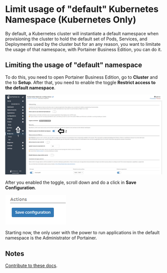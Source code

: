 # Limit usage of "default" Kubernetes Namespace (Kubernetes Only)

By default, a Kubernetes cluster will instantiate a default namespace when provisioning the cluster to hold the default set of Pods, Services, and Deployments used by the cluster but for an any reason, you want to limitate the usage of that namespace, with Portainer Business Edition, you can do it. 

## Limiting the usage of "default" namespace

To do this, you need to open Portainer Business Edition, go to <b>Cluster</b> and the to <b>Setup</b>. After that, you need to enable the toggle <b>Restrict access to the default namespace</b>.

![namespace](assets/namespaces.png)

After you enabled the toggle, scroll down and do a click in <b>Save Configuration</b>.

![namespace](assets/save_conf.png)

Starting now, the only user with the power to run applications in the default namespace is the Administrator of Portainer. 

## Notes

[Contribute to these docs](https://github.com/portainer/portainer-docs/blob/master/contributing.md).